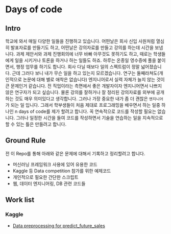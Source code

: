 # Days of code
## Intro
학교에 와서 매일 다양한 일들을 진행하고 있습니다. 어떤날은 회사 신입 사원처럼 열심히 발표자료를 만들기도 하고, 어떤날은 강의자료를 만들고 강의를 하는데 시간을 보냅니다. 과제 제안서와 과제 진행회의에 너무 바빠 아무것도 못하기도 하고, 때로는 학생들에게 일을 시키거나 토론을 하거나 하는 일들도 하죠. 하루는 온종일 영수증에 풀을 붙이면서, 행정 업무를 하기도 합니다. 회사 다닐 때보다 일의 스펙트럼이 정말 넓어졌습니다.
근데 그러다 보니 내가 무슨 일을 하고 있는지 모르겠습니다. 연구는 둘째라쳐도(개인적으로 논문에 대해 별로 애착은 없습니다) 엔지니어로서 실력 자체가 늘지 않는 것이 큰 문제인거 같습니다. 전 직업이라는 측면에서 좋은 개발자이자 엔지니어면서 나쁘지 않은 연구자가 되고 싶습니다. 물론 강의를 잘하거나 잘 정리된 강의자료를 외부에 공개하는 것도 매우 의미있다고 생각합니다. 그러나 가장 중요한 내가 좀 더 괜찮은 `엔지니어`가 되는 일 입니다.
그래서 학부생들이 처음 제대로 프로그래밍을 배우면서 하는 일중 하나인 n days of code를 제가 할려고 합니다. 꼭 연속적으로 코드를 작성할 필요는 없습니다. 그러나 일정한 시간을 들여 코드를 작성하면서 기술을 연습하는 일을 지속적으로 할 수 있는 틀은 만들려고 합니다.

## Ground Rule
전 이 Repo를 통해 아래와 같은 문제에 대해서 기록하고 정리할려고 합니다.
- 머신러닝 프레임워크 사용에 있어 유용한 코드
- Kaggle 등 Data competition 참가를 위한 예제코드
- 개인적으로 필요한 간단한 스크립트
- 웹, 데이터 엔지니어링, DB 관련 코드들

## Work list
### Kaggle
- [Data preprocessing for predict_future_sales](https://github.com/blissray/n-day-of-code/tree/master/kaggle/predict_future_sales)
